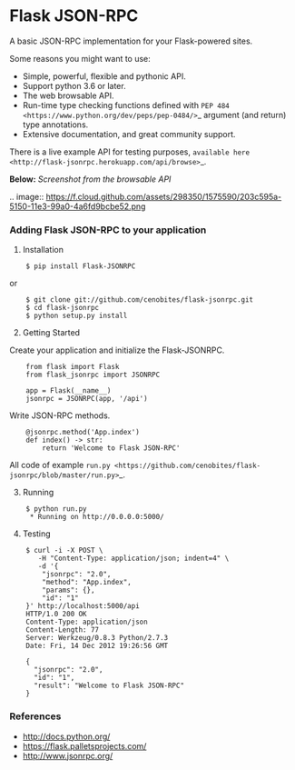 # Flask JSON-RPC

A basic JSON-RPC implementation for your Flask-powered sites.

Some reasons you might want to use:

* Simple, powerful, flexible and pythonic API.
* Support python 3.6 or later.
* The web browsable API.
* Run-time type checking functions defined with `PEP 484 <https://www.python.org/dev/peps/pep-0484/>`_ argument (and return) type annotations.
* Extensive documentation, and great community support.

There is a live example API for testing purposes, `available here <http://flask-jsonrpc.herokuapp.com/api/browse>`_.

**Below:** *Screenshot from the browsable API*

.. image:: https://f.cloud.github.com/assets/298350/1575590/203c595a-5150-11e3-99a0-4a6fd9bcbe52.png

### Adding Flask JSON-RPC to your application

1. Installation

```
    $ pip install Flask-JSONRPC
```

or

```
    $ git clone git://github.com/cenobites/flask-jsonrpc.git
    $ cd flask-jsonrpc
    $ python setup.py install
```


2. Getting Started

Create your application and initialize the Flask-JSONRPC.

```
    from flask import Flask
    from flask_jsonrpc import JSONRPC

    app = Flask(__name__)
    jsonrpc = JSONRPC(app, '/api')
```

Write JSON-RPC methods.

```
    @jsonrpc.method('App.index')
    def index() -> str:
        return 'Welcome to Flask JSON-RPC'
```

All code of example `run.py <https://github.com/cenobites/flask-jsonrpc/blob/master/run.py>`_.


3. Running

```
    $ python run.py
     * Running on http://0.0.0.0:5000/
```

4. Testing

```
    $ curl -i -X POST \
       -H "Content-Type: application/json; indent=4" \
       -d '{
        "jsonrpc": "2.0",
        "method": "App.index",
        "params": {},
        "id": "1"
    }' http://localhost:5000/api
    HTTP/1.0 200 OK
    Content-Type: application/json
    Content-Length: 77
    Server: Werkzeug/0.8.3 Python/2.7.3
    Date: Fri, 14 Dec 2012 19:26:56 GMT

    {
      "jsonrpc": "2.0",
      "id": "1",
      "result": "Welcome to Flask JSON-RPC"
    }
```


### References

* http://docs.python.org/
* https://flask.palletsprojects.com/
* http://www.jsonrpc.org/
